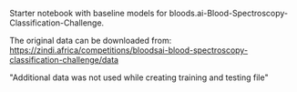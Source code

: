 Starter notebook with baseline models for  bloods.ai-Blood-Spectroscopy-Classification-Challenge.

The original data can be downloaded from:
https://zindi.africa/competitions/bloodsai-blood-spectroscopy-classification-challenge/data

"Additional data was not used while creating training and testing file"
